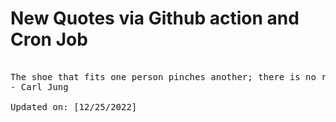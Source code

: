 # New Quotes via Github action and Cron Job

<pre>
<!-- #quote -->
The shoe that fits one person pinches another; there is no recipe for living that suits all cases.
- Carl Jung

Updated on: [12/25/2022]
<!-- #quoteEnd -->
</pre>
